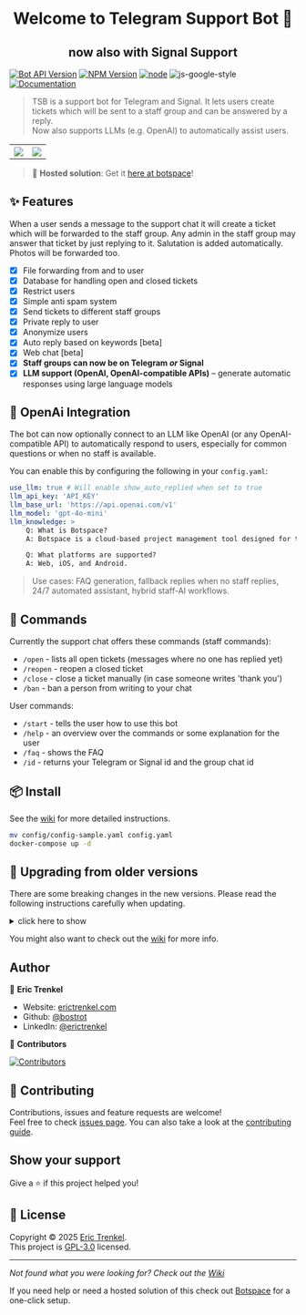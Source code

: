 <h1 align="center">Welcome to Telegram Support Bot 👋</h1>
<h2 align="center">now also with Signal Support</h2>

[![Bot API Version](https://img.shields.io/badge/Bot%20API-v6.6-f36caf.svg?style=for-the-badge)](https://core.telegram.org/bots/api)
[![NPM Version](https://img.shields.io/npm/v/grammy.svg?style=for-the-badge)](https://www.npmjs.com/)
[![node](https://img.shields.io/node/v/grammy.svg?style=for-the-badge)](https://www.npmjs.com/package/)
![js-google-style](https://img.shields.io/badge/code%20style-google-brightgreen.svg?style=for-the-badge)
[![Documentation](https://img.shields.io/badge/DOCUMENTATION-WIKI-green?style=for-the-badge)](https://github.com/bostrot/telegram-support-bot/wiki)

> TSB is a support bot for Telegram and Signal. It lets users create tickets which will be sent to a staff group and can be answered by a reply.  
> Now also supports LLMs (e.g. OpenAI) to automatically assist users.

<table>
<tr>
<th><img src="https://i.imgur.com/du5KZ1C.jpg" /></th>
<th><img src="https://i.imgur.com/N2002b0.jpg" /></th>
</tr>
</table>

> 🚀 **Hosted solution**: Get it [here at botspace](https://botspace.bostrot.com)!

## ✨ Features

When a user sends a message to the support chat it will create a ticket which will be forwarded to the staff group. Any admin in the staff group may answer that ticket by just replying to it. Salutation is added automatically. Photos will be forwarded too.

- [x] File forwarding from and to user
- [x] Database for handling open and closed tickets
- [x] Restrict users
- [x] Simple anti spam system
- [x] Send tickets to different staff groups
- [x] Private reply to user
- [x] Anonymize users
- [x] Auto reply based on keywords [beta]
- [x] Web chat [beta]
- [x] **Staff groups can now be on Telegram _or_ Signal**
- [x] **LLM support (OpenAI, OpenAI-compatible APIs)** – generate automatic responses using large language models

## 🤖 OpenAi Integration

The bot can now optionally connect to an LLM like OpenAI (or any OpenAI-compatible API) to automatically respond to users, especially for common questions or when no staff is available.

You can enable this by configuring the following in your `config.yaml`:

```yaml
use_llm: true # Will enable show_auto_replied when set to true
llm_api_key: 'API_KEY'
llm_base_url: 'https://api.openai.com/v1'
llm_model: 'gpt-4o-mini'
llm_knowledge: >
    Q: What is Botspace?
    A: Botspace is a cloud-based project management tool designed for teams to collaborate, track tasks, and manage workflows efficiently.

    Q: What platforms are supported?
    A: Web, iOS, and Android.
```

> Use cases: FAQ generation, fallback replies when no staff replies, 24/7 automated assistant, hybrid staff-AI workflows.

## 📜 Commands

Currently the support chat offers these commands (staff commands):

- `/open` - lists all open tickets (messages where no one has replied yet)
- `/reopen` - reopen a closed ticket
- `/close` - close a ticket manually (in case someone writes 'thank you')
- `/ban` - ban a person from writing to your chat

User commands:

- `/start` - tells the user how to use this bot
- `/help` - an overview over the commands or some explanation for the user
- `/faq` - shows the FAQ
- `/id` - returns your Telegram or Signal id and the group chat id

## 📦 Install

See the [wiki](https://github.com/bostrot/telegram-support-bot/wiki) for more detailed instructions.

```bash
mv config/config-sample.yaml config.yaml
docker-compose up -d
```

## 📝 Upgrading from older versions

There are some breaking changes in the new versions. Please read the following instructions carefully when updating.

<details>
<summary>click here to show</summary>

Since version v4 this bot uses the grammY Telegram Bot Framework instead of the telegraf framework for various reasons.

### Upgrading to v4.0.0

Make sure you add the new settings strings to your config.yaml file. Check the config-sample.yaml for all configs.
Here are some of the new settings that you should add when migrating:

    parse_mode: 'Markdown' # DO NOT CHANGE!
    autoreply: (see config-sample.yaml for an example)

The config-sample.yaml settings now all use markdown instead of HTML so you have to adjust that. e.g. instead of <br/> line break use \n instead. For a full list check the telegram bot API docs.

Upgrade to the new version. e.g. by pulling the main branch from GitHub or using the docker image bostrot/telegram-support-bot:4.0.0.

Start it.

The old database should work with the new version without changing anything.

### Upgrading to v3.0.0

The latest version uses a new config file in YAML format which would break old versions.

In order to make old versions work with the master you would need to use the new config.yaml file instead of the config.ts file from before. The easiest would be if you copy the config-sample.yaml to config.yaml (both in the config folder) and edit the settings similar to your old config.ts file. There is no need to delete the database file so old tickets can be kept open.

</details>

You might also want to check out the [wiki](https://github.com/bostrot/telegram-support-bot/wiki) for more info.

## Author

👤 **Eric Trenkel**

- Website: [erictrenkel.com](erictrenkel.com)
- Github: [@bostrot](https://github.com/bostrot)
- LinkedIn: [@erictrenkel](https://linkedin.com/in/erictrenkel)

👥 **Contributors**

[![Contributors](https://contrib.rocks/image?repo=bostrot/telegram-support-bot)](https://github.com/bostrot/telegram-support-bot/graphs/contributors)

## 🤝 Contributing

Contributions, issues and feature requests are welcome!<br />Feel free to check [issues page](https://github.com/bostrot/telegram-support-bot/issues). You can also take a look at the [contributing guide](https://github.com/bostrot/telegram-support-bot/blob/master/CONTRIBUTING.md).

## Show your support

Give a ⭐️ if this project helped you!

## 📝 License

Copyright © 2025 [Eric Trenkel](https://github.com/bostrot).  
This project is [GPL-3.0](https://github.com/bostrot/telegram-support-bot/blob/master/LICENSE) licensed.

---

_Not found what you were looking for? Check out the [Wiki](https://github.com/bostrot/telegram-support-bot/wiki)_

If you need help or need a hosted solution of this check out [Botspace](https://botspace.bostrot.com) for a one-click setup.
